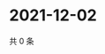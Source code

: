 # 2021-12-02

共 0 条

<!-- BEGIN WEIBO -->
<!-- 最后更新时间 Thu Dec 02 2021 05:00:58 GMT+0800 (China Standard Time) -->

<!-- END WEIBO -->
